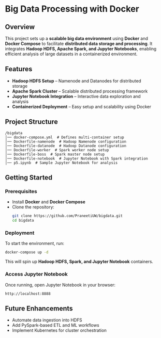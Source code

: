 
# **Big Data Processing with Docker**  

## **Overview**  
This project sets up a **scalable big data environment** using **Docker** and **Docker Compose** to facilitate **distributed data storage and processing**. It integrates **Hadoop HDFS, Apache Spark, and Jupyter Notebooks**, enabling efficient analysis of large datasets in a containerized environment.  

## **Features**  
- **Hadoop HDFS Setup** – Namenode and Datanodes for distributed storage  
- **Apache Spark Cluster** – Scalable distributed processing framework  
- **Jupyter Notebook Integration** – Interactive data exploration and analysis  
- **Containerized Deployment** – Easy setup and scalability using Docker  

## **Project Structure**  
```
/bigdata  
│── docker-compose.yml  # Defines multi-container setup  
│── Dockerfile-namenode  # Hadoop Namenode configuration  
│── Dockerfile-datanode  # Hadoop Datanode configuration  
│── Dockerfile-worker  # Spark worker node setup  
│── Dockerfile-boss  # Spark master node setup  
│── Dockerfile-notebook  # Jupyter Notebook with Spark integration  
│── p5.ipynb  # Sample Jupyter Notebook for analysis  
```  

## **Getting Started**  

### **Prerequisites**  
- Install **Docker** and **Docker Compose**  
- Clone the repository:  
  ```bash
  git clone https://github.com/PraneetiUW/bigdata.git
  cd bigdata
  ```

### **Deployment**  
To start the environment, run:  
```bash
docker-compose up -d
```
This will spin up **Hadoop HDFS, Spark, and Jupyter Notebook** containers.

### **Access Jupyter Notebook**  
Once running, open Jupyter Notebook in your browser:  
```
http://localhost:8888
```

## **Future Enhancements**  
- Automate data ingestion into HDFS  
- Add PySpark-based ETL and ML workflows  
- Implement Kubernetes for cluster orchestration  



